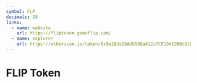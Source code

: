 ```yaml
---
symbol: FLP
decimals: 18
links:
  - name: website
    url: https://fliptoken.gameflip.com/
  - name: explorer
    url: https://etherscan.io/token/0x3a1Bda28AdB5B0a812a7CF10A1950c920F79BcD3
---
```


# FLIP Token
